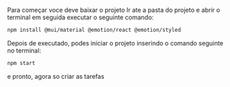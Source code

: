 Para começar voce deve baixar o projeto
Ir ate a pasta do projeto e abrir o terminal
em seguida executar o seguinte comando:
```bash
npm install @mui/material @emotion/react @emotion/styled
```

Depois de executado, podes iniciar o projeto inserindo o comando seguinte no terminal:

```bash
npm start
```

e pronto, agora so criar as tarefas
